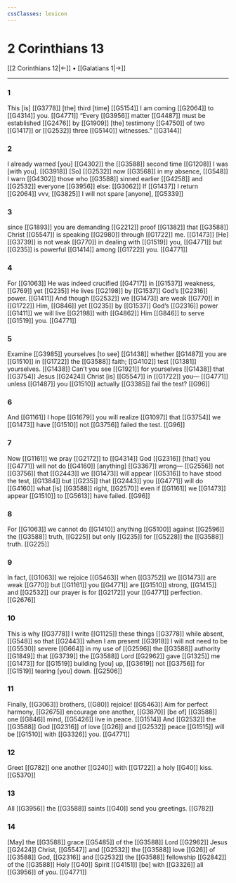 ```yaml
---
cssClasses: lexicon
---
```


# 2 Corinthians 13

[[2 Corinthians 12|←]] • [[Galatians 1|→]]

---

### 1
This [is] [[G3778]] [the] third [time] [[G5154]] I am coming [[G2064]] to [[G4314]] you. [[G4771]] “Every [[G3956]] matter [[G4487]] must be established [[G2476]] by [[G1909]] [the] testimony [[G4750]] of two [[G1417]] or [[G2532]] three [[G5140]] witnesses.” [[G3144]]

### 2
I already warned [you] [[G4302]] the [[G3588]] second time [[G1208]] I was [with you]. [[G3918]] [So] [[G2532]] now [[G3568]] in my absence, [[G548]] I warn [[G4302]] those who [[G3588]] sinned earlier [[G4258]] and [[G2532]] everyone [[G3956]] else: [[G3062]] If [[G1437]] I return [[G2064]] vvv, [[G3825]] I will not spare [anyone], [[G5339]]

### 3
since [[G1893]] you are demanding [[G2212]] proof [[G1382]] that [[G3588]] Christ [[G5547]] is speaking [[G2980]] through [[G1722]] me. [[G1473]] [He] [[G3739]] is not weak [[G770]] in dealing with [[G1519]] you, [[G4771]] but [[G235]] is powerful [[G1414]] among [[G1722]] you. [[G4771]]

### 4
For [[G1063]] He was indeed crucified [[G4717]] in [[G1537]] weakness, [[G769]] yet [[G235]] He lives [[G2198]] by [[G1537]] God’s [[G2316]] power. [[G1411]] And though [[G2532]] we [[G1473]] are weak [[G770]] in [[G1722]] Him, [[G846]] yet [[G235]] by [[G1537]] God’s [[G2316]] power [[G1411]] we will live [[G2198]] with [[G4862]] Him [[G846]] to serve [[G1519]] you. [[G4771]]

### 5
Examine [[G3985]] yourselves [to see] [[G1438]] whether [[G1487]] you are [[G1510]] in [[G1722]] the [[G3588]] faith; [[G4102]] test [[G1381]] yourselves. [[G1438]] Can’t you see [[G1921]] for yourselves [[G1438]] that [[G3754]] Jesus [[G2424]] Christ [is] [[G5547]] in [[G1722]] you— [[G4771]] unless [[G1487]] you [[G1510]] actually [[G3385]] fail the test? [[G96]]

### 6
And [[G1161]] I hope [[G1679]] you will realize [[G1097]] that [[G3754]] we [[G1473]] have [[G1510]] not [[G3756]] failed the test. [[G96]]

### 7
Now [[G1161]] we pray [[G2172]] to [[G4314]] God [[G2316]] [that] you [[G4771]] will not do [[G4160]] [anything] [[G3367]] wrong— [[G2556]] not [[G3756]] that [[G2443]] we [[G1473]] will appear [[G5316]] to have stood the test, [[G1384]] but [[G235]] that [[G2443]] you [[G4771]] will do [[G4160]] what [is] [[G3588]] right, [[G2570]] even if [[G1161]] we [[G1473]] appear [[G1510]] to [[G5613]] have failed. [[G96]]

### 8
For [[G1063]] we cannot do [[G1410]] anything [[G5100]] against [[G2596]] the [[G3588]] truth, [[G225]] but only [[G235]] for [[G5228]] the [[G3588]] truth. [[G225]]

### 9
In fact, [[G1063]] we rejoice [[G5463]] when [[G3752]] we [[G1473]] are weak [[G770]] but [[G1161]] you [[G4771]] are [[G1510]] strong, [[G1415]] and [[G2532]] our prayer is for [[G2172]] your [[G4771]] perfection. [[G2676]]

### 10
This is why [[G3778]] I write [[G1125]] these things [[G3778]] while absent, [[G548]] so that [[G2443]] when I am present [[G3918]] I will not need to be [[G5530]] severe [[G664]] in my use of [[G2596]] the [[G3588]] authority [[G1849]] that [[G3739]] the [[G3588]] Lord [[G2962]] gave [[G1325]] me [[G1473]] for [[G1519]] building [you] up, [[G3619]] not [[G3756]] for [[G1519]] tearing [you] down. [[G2506]]

### 11
Finally, [[G3063]] brothers, [[G80]] rejoice! [[G5463]] Aim for perfect harmony, [[G2675]] encourage one another, [[G3870]] [be of] [[G3588]] one [[G846]] mind, [[G5426]] live in peace. [[G1514]] And [[G2532]] the [[G3588]] God [[G2316]] of love [[G26]] and [[G2532]] peace [[G1515]] will be [[G1510]] with [[G3326]] you. [[G4771]]

### 12
Greet [[G782]] one another [[G240]] with [[G1722]] a holy [[G40]] kiss. [[G5370]]

### 13
All [[G3956]] the [[G3588]] saints [[G40]] send you greetings. [[G782]]

### 14
[May] the [[G3588]] grace [[G5485]] of the [[G3588]] Lord [[G2962]] Jesus [[G2424]] Christ, [[G5547]] and [[G2532]] the [[G3588]] love [[G26]] of [[G3588]] God, [[G2316]] and [[G2532]] the [[G3588]] fellowship [[G2842]] of the [[G3588]] Holy [[G40]] Spirit [[G4151]] [be] with [[G3326]] all [[G3956]] of you. [[G4771]]


